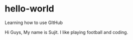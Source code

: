 # hello-world
Learning how to use GItHub

Hi Guys,
  My name is Sujit. I like playing football and coding.
